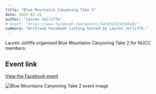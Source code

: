 ```yaml
---
title: "Blue Mountains Canyoning Take 2"
date: 2022-03-25
author: "Lauren Jolliffe"
# event: "https://www.facebook.com/events/545052333434848/"
summary: "Archived Facebook listing hosted by Lauren Jolliffe."
---
```

Lauren Jolliffe organised Blue Mountains Canyoning Take 2 for NUCC members.

## Event link

[View the Facebook event](https://www.facebook.com/events/545052333434848/)

![Blue Mountains Canyoning Take 2 event image](/trip/event-images/20220325_blue_mountains_canyoning_take_2.jpg)
